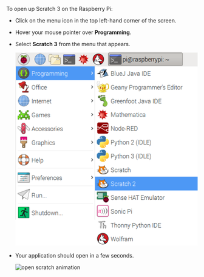 To open up Scratch 3 on the Raspberry Pi:

- Click on the menu icon in the top left-hand corner of the screen.

- Hover your mouse pointer over **Programming**.

- Select **Scratch 3** from the menu that appears.
    
    ![open scratch](images/open-scratch.png)

- Your application should open in a few seconds.
    
    ![open scratch animation](images/open-scratch.gif)